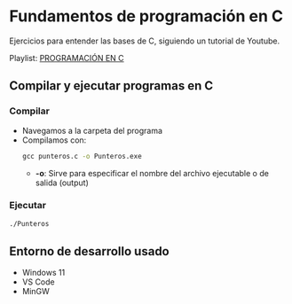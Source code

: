 # Fundamentos de programación en C

Ejercicios para entender las bases de C, siguiendo un tutorial de Youtube.

Playlist: [PROGRAMACIÓN EN C](https://youtube.com/playlist?list=PLOZO8pPjjoHJW80O9o59dukUqt_N9NThP&si=uJNtRMzO_jjEFj-b)

## Compilar y ejecutar programas en C

### Compilar

- Navegamos a la carpeta del programa
- Compilamos con:
    ```cmd
    gcc punteros.c -o Punteros.exe
    ```
    - **-o**: Sirve para especificar el nombre del archivo ejecutable o de salida (output) 

### Ejecutar

```cmd
./Punteros
```

## Entorno de desarrollo usado

- Windows 11
- VS Code
- MinGW
